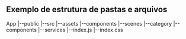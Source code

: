## Exemplo de estrutura de pastas e arquivos
App
   |--public 
   |--src
        |--assets
        |--components
        |--scenes
            |--category
                |--components
                |--services
                |--index.js
                |--index.css
